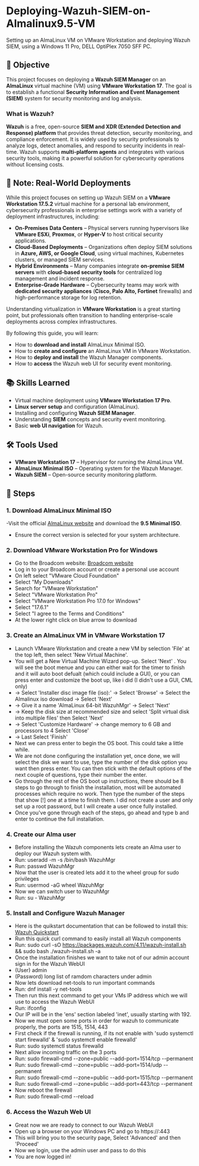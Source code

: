 # Deploying-Wazuh-SIEM-on-Almalinux9.5-VM
Setting up an AlmaLinux VM on VMware Workstation and deploying Wazuh SIEM, using a Windows 11 Pro, DELL OptiPlex 7050 SFF PC.

## 🎯 Objective
This project focuses on deploying a **Wazuh SIEM Manager** on an **AlmaLinux** virtual machine (VM) using **VMware Workstation 17**. The goal is to establish a functional **Security Information and Event Management (SIEM)** system for security monitoring and log analysis.

### What is Wazuh?
**Wazuh** is a free, open-source **SIEM and XDR (Extended Detection and Response) platform** that provides threat detection, security monitoring, and compliance enforcement. It is widely used by security professionals to analyze logs, detect anomalies, and respond to security incidents in real-time. Wazuh supports **multi-platform agents** and integrates with various security tools, making it a powerful solution for cybersecurity operations without licensing costs.

## 📝 Note: Real-World Deployments  

While this project focuses on setting up Wazuh SIEM on a **VMware Workstation 17.5.2** virtual machine for a personal lab environment, cybersecurity professionals in enterprise settings work with a variety of deployment infrastructures, including:  

- **On-Premises Data Centers** – Physical servers running hypervisors like **VMware ESXi**, **Proxmox**, or **Hyper-V** to host critical security applications.  
- **Cloud-Based Deployments** – Organizations often deploy SIEM solutions in **Azure, AWS, or Google Cloud**, using virtual machines, Kubernetes clusters, or managed SIEM services.  
- **Hybrid Environments** – Many companies integrate **on-premise SIEM servers** with **cloud-based security tools** for centralized log management and incident response.  
- **Enterprise-Grade Hardware** – Cybersecurity teams may work with **dedicated security appliances** (**Cisco, Palo Alto, Fortinet** firewalls) and high-performance storage for log retention.  

Understanding virtualization in **VMware Workstation** is a great starting point, but professionals often transition to handling enterprise-scale deployments across complex infrastructures.

By following this guide, you will learn:
- How to **download and install** AlmaLinux Minimal ISO.
- How to **create and configure** an AlmaLinux VM in VMware Workstation.
- How to **deploy and install** the Wazuh Manager components.
- How to **access** the Wazuh web UI for security event monitoring.

## 📚 Skills Learned
- Virtual machine deployment using **VMware Workstation 17 Pro**.
- **Linux server setup** and configuration (AlmaLinux).
- Installing and configuring **Wazuh SIEM Manager**.
- Understanding **SIEM** concepts and security event monitoring.
- Basic **web UI navigation** for Wazuh.

## 🛠️ Tools Used
- **VMware Workstation 17** – Hypervisor for running the AlmaLinux VM.
- **AlmaLinux Minimal ISO** – Operating system for the Wazuh Manager.
- **Wazuh SIEM** – Open-source security monitoring platform.

## 📜 Steps

### 1. Download AlmaLinux Minimal ISO
-Visit the official [AlmaLinux website](https://almalinux.org/get-almalinux/) and download the **9.5 Minimal ISO**.
- Ensure the correct version is selected for your system architecture.

### 2. Download VMware Workstation Pro for Windows 
- Go to the Broadcom website: [Broadcom website](https://support.broadcom.com/)
- Log in to your Broadcom account or create a personal use account
- On left select "VMware Cloud Foundation"
- Select "My Downloads"
- Search for "VMware Workstation"
- Select "VMware Workstation Pro"
- Select "VMware Workstation Pro 17.0 for Windows"
- Select "17.6.1"
- Select "I agree to the Terms and Conditions"
- At the lower right click on blue arrow to download

### 3. Create an AlmaLinux VM in VMware Workstation 17
- Launch VMware Workstation and create a new VM by selection 'File' at the top left, then select 'New Virtual Machine'.
- You will get a New Virtual Machine Wizard pop-up. Select 'Next' . You will see the boot menue and you can either wait for the timer to finish and it will auto boot defualt (which could include a GUI), or you can press enter and customize the boot up, like i did (I didn't use a GUI, CML only)
- -> Select 'Installer disc image file (iso):' -> Select 'Browse' -> Select the Almalinux iso download -> Select 'Next'
- -> Give it a name 'AlmaLinux 64-bit WazuhMgr' -> Select 'Next'
- -> Keep the disk size at recommended size and select 'Split virtual disk into multiple files' then Select 'Next'
- -> Select 'Customize Hardware' -> change memory to 6 GB and processors to 4 Select 'Close'
- -> Last Select 'Finish'
- Next we can press enter to begin the OS boot. This could take a little while.
- We are not done configuring the installation yet, once done, we will select the disk we want to use, type the number of the disk option you want then press enter. You can then stick with the default options of the next couple of questions, type their number the enter.
- Go through the rest of the OS boot up instructions, there should be 8 steps to go through to finish the installation, most will be automated processes which require no work. Then type the number of the steps that show [!] one at a time to finish them. I did not create a user and only set up a root password, but I will create a user once fully installed.
- Once you've gone through each of the steps, go ahead and type b and enter to continue the full installation.

### 4. Create our Alma user
- Before installing the Wazuh components lets create an Alma user to deploy our Wazuh system with.
- Run: useradd -m -s /bin/bash WazuhMgr
- Run: passwd WazuhMgr
- Now that the user is created lets add it to the wheel group for sudo privileges
- Run: usermod -aG wheel WazuhMgr
- Now we can switch user to WazuhMgr
- Run: su - WazuhMgr

### 5. Install and Configure Wazuh Manager
- Here is the quikstart documentation that can be followed to install this: [Wazuh Quickstart](https://documentation.wazuh.com/current/quickstart.html) 
- Run this quick curl command to easily install all Wazuh components
- Run: sudo curl -sO https://packages.wazuh.com/4.11/wazuh-install.sh && sudo bash ./wazuh-install.sh -a
- Once the installation finishes we want to take not of our admin account sign in for the Wazuh WebUI
- (User) admin
- (Password) long list of ramdom characters under admin
- Now lets download net-tools to run important commands
- Run: dnf install -y net-tools
- Then run this next command to get your VMs IP address which we will use to access the Wazuh WebUI
- Run: ifconfig
- Our IP will be in the 'ens' section labeled 'inet', usually starting with 192.
- Now we must open some ports in order for wazuh to communicate properly, the ports are 1515, 1514, 443
- First check if the firewall is running, if its not enable with 'sudo systemctl start firewalld' & 'sudo systemctl enable firewalld'
- Run: sudo systemctl status firewalld
- Next allow incoming traffic on the 3 ports
- Run: sudo firewall-cmd --zone=public --add-port=1514/tcp --permanent
- Run: sudo firewall-cmd --zone=public --add-port=1514/udp --permanent
- Run: sudo firewall-cmd --zone=public --add-port=1515/tcp --permanent
- Run: sudo firewall-cmd --zone=public --add-port=443/tcp --permanent
- Now reboot the firewall
- Run: sudo firewall-cmd --reload

### 6. Access the Wazuh Web UI
- Great now we are ready to connect to our Wazuh WebUI
- Open up a browser on your Windows PC and go to https://<wazuh-IP-address>:443
- This will bring you to the security page, Select 'Advanced' and then 'Proceed'
- Now we login, use the admin user and pass to do this
- You are now logged in!

